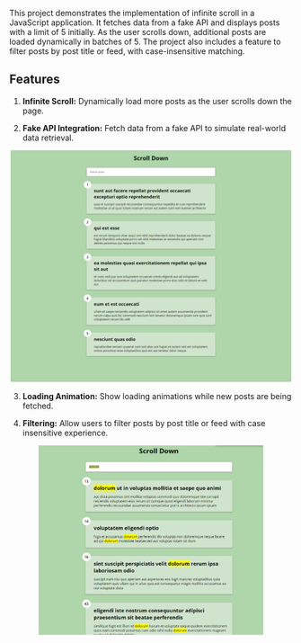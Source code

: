 This project demonstrates the implementation of infinite scroll in a JavaScript application. It fetches data from a fake API and displays posts with a limit of 5 initially. As the user scrolls down, additional posts are loaded dynamically in batches of 5. The project also includes a feature to filter posts by post title or feed, with case-insensitive matching.

## Features

1. **Infinite Scroll:** Dynamically load more posts as the user scrolls down the page.

2. **Fake API Integration:** Fetch data from a fake API to simulate real-world data retrieval.

<p align=center>
    <img src="./images/infinite_flow_1.png" alt="showing 5 posts from the fake api" width="500">
</p>

3. **Loading Animation:** Show loading animations while new posts are being fetched.

4. **Filtering:** Allow users to filter posts by post title or feed with case insensitive experience.

<p align=center>
    <img src="./images/infinite_flow_2.png" alt="filtering posts" width="400" >
</p>
